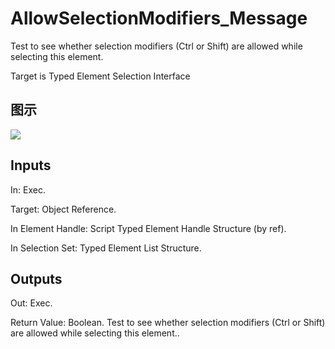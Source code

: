 # AllowSelectionModifiers_Message

Test to see whether selection modifiers (Ctrl or Shift) are allowed while selecting this element.

Target is Typed Element Selection Interface

## 图示

![]($-20221218-21174318.png)

## Inputs

In: Exec.

Target: Object Reference.

In Element Handle: Script Typed Element Handle Structure (by ref).

In Selection Set: Typed Element List Structure.  

## Outputs

Out: Exec.

Return Value: Boolean. Test to see whether selection modifiers (Ctrl or Shift) are allowed while selecting this element..

